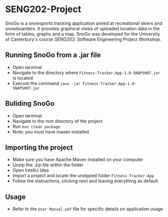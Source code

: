 # SENG202-Project

SnoGo is a snowsports tracking application amied at recreational skiers and snowboarders. It provides graphical views of uploaded location data in the form of tables, graphs and a map. SnoGo was developed for the University of Canterbury's course SENG202: Software Engineering Project Workshop.

## Running SnoGo from a .jar file
  - Open terminal 
  - Navigate to the directory where `Fitness-Tracker-App-1.0-SNAPSHOT.jar` is located
  - Execute the command `java -jar Fitness-Tracker-App-1.0-SNAPSHOT.jar`
  
## Buliding SnoGo
  - Open terminal
  - Navigate to the root directory of the project
  - Run `mvn clean package`
  - Note: you must have maven installed
  
## Importing the project
  - Make sure you have Apache Maven installed on your computer
  - Unzip the .zip file within the folder
  - Open IntelliJ Idea
  - Import a project and locate the unzipped folder `Fitness-Tracker-App`
  - Follow the instructions, clicking next and leaving everything as default
  
## Usage
- Refer to the `User Manual.pdf` file for specific details on application usage
